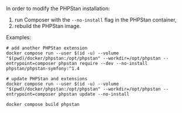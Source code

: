 In order to modify the PHPStan installation:

1. run Composer with the `--no-install` flag in the PHPStan container,
2. rebuild the PHPStan image.

Examples:

    # add another PHPStan extension
    docker compose run --user $(id -u) --volume "$(pwd)/docker/phpstan:/opt/phpstan" --workdir=/opt/phpstan --entrypoint=composer phpstan require --dev --no-install phpstan/phpstan-symfony:^1.4

    # update PHPStan and extensions
    docker compose run --user $(id -u) --volume "$(pwd)/docker/phpstan:/opt/phpstan" --workdir=/opt/phpstan --entrypoint=composer phpstan update --no-install

    docker compose build phpstan
